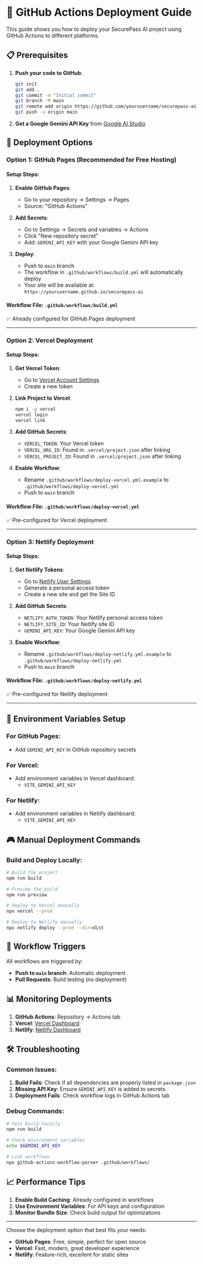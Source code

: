 # 🚀 GitHub Actions Deployment Guide

This guide shows you how to deploy your SecurePass AI project using GitHub Actions to different platforms.

## 📋 Prerequisites

1. **Push your code to GitHub**:
   ```bash
   git init
   git add .
   git commit -m "Initial commit"
   git branch -M main
   git remote add origin https://github.com/yourusername/securepass-ai.git
   git push -u origin main
   ```

2. **Get a Google Gemini API Key** from [Google AI Studio](https://aistudio.google.com/app/apikey)

## 🎯 Deployment Options

### Option 1: GitHub Pages (Recommended for Free Hosting)

#### Setup Steps:

1. **Enable GitHub Pages**:
   - Go to your repository → Settings → Pages
   - Source: "GitHub Actions"

2. **Add Secrets**:
   - Go to Settings → Secrets and variables → Actions
   - Click "New repository secret"
   - Add: `GEMINI_API_KEY` with your Google Gemini API key

3. **Deploy**:
   - Push to `main` branch
   - The workflow in `.github/workflows/build.yml` will automatically deploy
   - Your site will be available at: `https://yourusername.github.io/securepass-ai`

#### Workflow File: `.github/workflows/build.yml`
✅ Already configured for GitHub Pages deployment

---

### Option 2: Vercel Deployment

#### Setup Steps:

1. **Get Vercel Token**:
   - Go to [Vercel Account Settings](https://vercel.com/account/tokens)
   - Create a new token

2. **Link Project to Vercel**:
   ```bash
   npm i -g vercel
   vercel login
   vercel link
   ```

3. **Add GitHub Secrets**:
   - `VERCEL_TOKEN`: Your Vercel token
   - `VERCEL_ORG_ID`: Found in `.vercel/project.json` after linking
   - `VERCEL_PROJECT_ID`: Found in `.vercel/project.json` after linking

4. **Enable Workflow**:
   - Rename `.github/workflows/deploy-vercel.yml.example` to `.github/workflows/deploy-vercel.yml`
   - Push to `main` branch

#### Workflow File: `.github/workflows/deploy-vercel.yml`
✅ Pre-configured for Vercel deployment

---

### Option 3: Netlify Deployment

#### Setup Steps:

1. **Get Netlify Tokens**:
   - Go to [Netlify User Settings](https://app.netlify.com/user/applications)
   - Generate a personal access token
   - Create a new site and get the Site ID

2. **Add GitHub Secrets**:
   - `NETLIFY_AUTH_TOKEN`: Your Netlify personal access token
   - `NETLIFY_SITE_ID`: Your Netlify site ID
   - `GEMINI_API_KEY`: Your Google Gemini API key

3. **Enable Workflow**:
   - Rename `.github/workflows/deploy-netlify.yml.example` to `.github/workflows/deploy-netlify.yml`
   - Push to `main` branch

#### Workflow File: `.github/workflows/deploy-netlify.yml`
✅ Pre-configured for Netlify deployment

---

## 🔧 Environment Variables Setup

### For GitHub Pages:
- Add `GEMINI_API_KEY` in GitHub repository secrets

### For Vercel:
- Add environment variables in Vercel dashboard:
  - `VITE_GEMINI_API_KEY`

### For Netlify:
- Add environment variables in Netlify dashboard:
  - `VITE_GEMINI_API_KEY`

## 🎮 Manual Deployment Commands

### Build and Deploy Locally:

```bash
# Build the project
npm run build

# Preview the build
npm run preview

# Deploy to Vercel manually
npx vercel --prod

# Deploy to Netlify manually
npx netlify deploy --prod --dir=dist
```

## 🔄 Workflow Triggers

All workflows are triggered by:
- **Push to `main` branch**: Automatic deployment
- **Pull Requests**: Build testing (no deployment)

## 📊 Monitoring Deployments

1. **GitHub Actions**: Repository → Actions tab
2. **Vercel**: [Vercel Dashboard](https://vercel.com/dashboard)
3. **Netlify**: [Netlify Dashboard](https://app.netlify.com/)

## 🛠️ Troubleshooting

### Common Issues:

1. **Build Fails**: Check if all dependencies are properly listed in `package.json`
2. **Missing API Key**: Ensure `GEMINI_API_KEY` is added to secrets
3. **Deployment Fails**: Check workflow logs in GitHub Actions tab

### Debug Commands:
```bash
# Test build locally
npm run build

# Check environment variables
echo $GEMINI_API_KEY

# Lint workflows
npx github-actions-workflow-parser .github/workflows/
```

## 📈 Performance Tips

1. **Enable Build Caching**: Already configured in workflows
2. **Use Environment Variables**: For API keys and configuration
3. **Monitor Bundle Size**: Check build output for optimizations

---

Choose the deployment option that best fits your needs:
- **GitHub Pages**: Free, simple, perfect for open source
- **Vercel**: Fast, modern, great developer experience
- **Netlify**: Feature-rich, excellent for static sites
